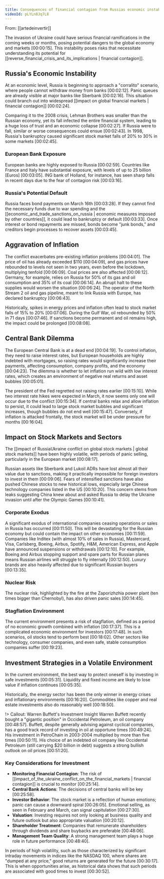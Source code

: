 ```yaml
---
title: Consequences of financial contagion from Russias economic instability
videoId: pLYLn8Jq7L8
---
```


From: [[artedeinvertir]] <br/> 

The invasion of Ukraine could have serious financial ramifications in the coming weeks or months, posing potential dangers to the global economy and markets <a class="yt-timestamp" data-t="00:00:15">[00:00:15]</a>. This instability poses risks that necessitate understanding its potential for [[reverse_financial_crisis_and_its_implications | financial contagion]].

## Russia's Economic Instability
At an economic level, Russia is beginning to approach a "corralito" scenario, where people cannot withdraw money from banks <a class="yt-timestamp" data-t="00:02:12">[00:02:12]</a>. Panic queues are already visible at major banks like Sberbank <a class="yt-timestamp" data-t="00:02:16">[00:02:16]</a>. This situation could branch out into widespread [[impact on global financial markets | financial contagion]] <a class="yt-timestamp" data-t="00:02:24">[00:02:24]</a>.

Comparing it to the 2008 crisis, Lehman Brothers was smaller than the Russian economy, yet its fall infected the entire financial system, leading to a huge loss of trust and an economic collapse <a class="yt-timestamp" data-t="00:02:27">[00:02:27]</a>. If Russia were to fall, similar or worse consequences could ensue <a class="yt-timestamp" data-t="00:02:43">[00:02:43]</a>. In 1998, Russia's bankruptcy caused significant stock market falls of 20% to 30% in some markets <a class="yt-timestamp" data-t="00:02:45">[00:02:45]</a>.

### European Bank Exposure
European banks are highly exposed to Russia <a class="yt-timestamp" data-t="00:02:59">[00:02:59]</a>. Countries like France and Italy have substantial exposure, with levels of up to 25 billion [Euros] <a class="yt-timestamp" data-t="00:03:05">[00:03:05]</a>. ING bank of Holland, for instance, has seen sharp falls in recent days due to the fear of contagion risk <a class="yt-timestamp" data-t="00:03:16">[00:03:16]</a>.

### Russia's Potential Default
Russia faces bond payments on March 16th <a class="yt-timestamp" data-t="00:03:28">[00:03:28]</a>. If they cannot find the necessary funds due to war spending and the [[economic_and_trade_sanctions_on_russia | economic measures imposed by other countries]], it could lead to bankruptcy or default <a class="yt-timestamp" data-t="00:03:33">[00:03:33]</a>. Once interest or bond repayments are missed, bonds become "junk bonds," and creditors begin processes to recover assets <a class="yt-timestamp" data-t="00:03:45">[00:03:45]</a>.

## Aggravation of Inflation
The conflict exacerbates pre-existing inflation problems <a class="yt-timestamp" data-t="00:04:01">[00:04:01]</a>. The price of oil has already exceeded $110 <a class="yt-timestamp" data-t="00:04:09">[00:04:09]</a>, and gas prices have rebounded to levels not seen in two years, even before the lockdown, multiplying tenfold <a class="yt-timestamp" data-t="00:06:09">[00:06:09]</a>. Coal prices are also affected <a class="yt-timestamp" data-t="00:06:12">[00:06:12]</a>. Germany, for example, relies on Russia for 50% of its gas and oil consumption and 35% of its coal <a class="yt-timestamp" data-t="00:06:14">[00:06:14]</a>. An abrupt halt to these supplies would worsen the situation <a class="yt-timestamp" data-t="00:06:24">[00:06:24]</a>. The operator of the North Stream 2 oil and gas pipeline, meant to link Russia with Europe, has declared bankruptcy <a class="yt-timestamp" data-t="00:06:43">[00:06:43]</a>.

Historically, spikes in energy prices and inflation often lead to stock market falls of 15% to 20% <a class="yt-timestamp" data-t="00:07:06">[00:07:06]</a>. During the Gulf War, oil rebounded by 50% in 71 days <a class="yt-timestamp" data-t="00:07:46">[00:07:46]</a>. If sanctions become permanent and oil remains high, the impact could be prolonged <a class="yt-timestamp" data-t="00:08:08">[00:08:08]</a>.

## Central Bank Dilemma
The European Central Bank is at a dead end <a class="yt-timestamp" data-t="00:04:19">[00:04:19]</a>. To control inflation, they need to raise interest rates, but European households are highly indebted with mortgages, so raising rates would significantly increase their payments, affecting consumption, company profits, and the economy <a class="yt-timestamp" data-t="00:04:23">[00:04:23]</a>. The dilemma is whether to let inflation run wild with low interest rates, which creates an environment of negative real returns and asset bubbles <a class="yt-timestamp" data-t="00:05:01">[00:05:01]</a>.

The president of the Fed regretted not raising rates earlier <a class="yt-timestamp" data-t="00:15:10">[00:15:10]</a>. While two interest rate hikes were expected in March, it now seems only one will occur due to the conflict <a class="yt-timestamp" data-t="00:15:34">[00:15:34]</a>. If central banks relax and allow inflation to persist, it could lead to large stock market bubbles and significant increases, though bubbles do not end well <a class="yt-timestamp" data-t="00:15:47">[00:15:47]</a>. Conversely, if inflation is attacked frontally, the stock market will be under pressure for months <a class="yt-timestamp" data-t="00:16:04">[00:16:04]</a>.

## Impact on Stock Markets and Sectors
The [[impact of RussiaUkraine conflict on global stock markets | global stock markets]] have been highly volatile, with periods of panic selling, particularly in the European market <a class="yt-timestamp" data-t="00:08:17">[00:08:17]</a>.

Russian assets like Sberbank and Lukoil ADRs have lost almost all their value due to sanctions, making it practically impossible for foreign investors to invest in them <a class="yt-timestamp" data-t="00:09:06">[00:09:06]</a>. Fears of intensified sanctions have also pushed Chinese stocks to new historical lows, especially large Chinese technology companies listed in the US <a class="yt-timestamp" data-t="00:10:20">[00:10:20]</a>. This concern stems from leaks suggesting China knew about and asked Russia to delay the Ukraine invasion until after the Olympic Games <a class="yt-timestamp" data-t="00:10:41">[00:10:41]</a>.

### Corporate Exodus
A significant exodus of international companies ceasing operations or sales in Russia has occurred <a class="yt-timestamp" data-t="00:11:50">[00:11:50]</a>. This will be devastating for the Russian economy but could contain the impact on other economies <a class="yt-timestamp" data-t="00:11:59">[00:11:59]</a>. Companies like Inditex (with almost 10% of sales in Russia), Mastercard, Visa, Carlsberg, Boeing, Airbus, Spotify, H&M, American Express, and Apple have announced suspensions or withdrawals <a class="yt-timestamp" data-t="00:12:10">[00:12:10]</a>. For example, Boeing and Airbus stopping support and spare parts for Russian planes means Russian airlines will struggle to fly internally <a class="yt-timestamp" data-t="00:12:50">[00:12:50]</a>. Luxury brands are also heavily affected due to significant Russian buyers <a class="yt-timestamp" data-t="00:13:35">[00:13:35]</a>.

### Nuclear Risk
The nuclear risk, highlighted by the fire at the Zaporizhzhia power plant (ten times bigger than Chernobyl), has also driven panic sales <a class="yt-timestamp" data-t="00:14:45">[00:14:45]</a>.

### Stagflation Environment
The current environment presents a risk of stagflation, defined as a period of no economic growth combined with inflation <a class="yt-timestamp" data-t="00:17:37">[00:17:37]</a>. This is a complicated economic environment for investors <a class="yt-timestamp" data-t="00:17:48">[00:17:48]</a>. In such scenarios, oil stocks tend to perform best <a class="yt-timestamp" data-t="00:18:02">[00:18:02]</a>. Other sectors like technology, consumer companies, and even safe, stable consumption companies suffer <a class="yt-timestamp" data-t="00:19:23">[00:19:23]</a>.

## Investment Strategies in a Volatile Environment
In the current environment, the best way to protect oneself is by investing in safe investments <a class="yt-timestamp" data-t="00:05:31">[00:05:31]</a>. Liquidity and fixed income are likely to lose value if inflation continues <a class="yt-timestamp" data-t="00:05:35">[00:05:35]</a>.

Historically, the energy sector has been the only winner in energy crises and inflationary environments <a class="yt-timestamp" data-t="00:16:20">[00:16:20]</a>. Commodities like copper and real estate investments also do reasonably well <a class="yt-timestamp" data-t="00:18:50">[00:18:50]</a>.

!> Callout: Warren Buffett's Investment Insight
Warren Buffett recently bought a "gigantic position" in Occidental Petroleum, an oil company <a class="yt-timestamp" data-t="00:48:57">[00:48:57]</a>. Buffett, despite generally advising against cyclical companies, has a good track record of investing in oil at opportune times <a class="yt-timestamp" data-t="00:49:24">[00:49:24]</a>. His investment in PetroChain in 2003-2004 multiplied by more than five times <a class="yt-timestamp" data-t="00:50:11">[00:50:11]</a>. His choice of an indebted oil company like Occidental Petroleum (still carrying $20 billion in debt) suggests a strong bullish outlook on oil prices <a class="yt-timestamp" data-t="00:51:20">[00:51:20]</a>.

### Key Considerations for Investment
*   **Monitoring Financial Contagion**: The risk of [[impact_of_the_ukraine_conflict_on_the_financial_markets | financial contagion]] is crucial to monitor <a class="yt-timestamp" data-t="00:25:14">[00:25:14]</a>.
*   **Central Bank Actions**: The decisions of central banks will be key <a class="yt-timestamp" data-t="00:25:58">[00:25:58]</a>.
*   **Investor Behavior**: The stock market is a reflection of human emotions; panic can cause a downward spiral <a class="yt-timestamp" data-t="00:26:05">[00:26:05]</a>. Emotional selling, as seen in February and March, can signal capitulation <a class="yt-timestamp" data-t="00:27:30">[00:27:30]</a>.
*   **Valuation**: Investing requires not only looking at business quality and future outlook but also appropriate valuation <a class="yt-timestamp" data-t="00:20:12">[00:20:12]</a>.
*   **Shareholder Treatment**: Companies that remunerate shareholders through dividends and share buybacks are preferable <a class="yt-timestamp" data-t="00:48:06">[00:48:06]</a>.
*   **Management Team Quality**: A strong management team plays a huge role in future performance <a class="yt-timestamp" data-t="00:48:40">[00:48:40]</a>.

In periods of high volatility, such as those characterized by significant intraday movements in indices like the NASDAQ 100, where shares are "dumped at any price," good returns are generated for the future <a class="yt-timestamp" data-t="00:30:17">[00:30:17]</a>. This is when opportunities arise, as historical data shows that such periods are associated with good times to invest <a class="yt-timestamp" data-t="00:30:52">[00:30:52]</a>.